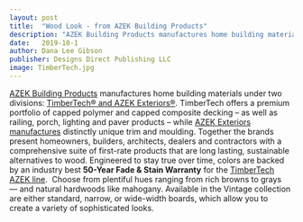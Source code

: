 ```yaml
---
layout: post
title:  "Wood Look - from AZEK Building Products"
description: "AZEK Building Products manufactures home building materials under two divisions: TimberTech® and AZEK Exteriors®."
date:   2019-10-1
author: Dana Lee Gibson
publisher: Designs Direct Publishing LLC
image: TimberTech.jpg
---
```


[AZEK Building Products](https://www.timbertech.com) manufactures home building materials under two divisions: [TimberTech® and AZEK Exteriors®](https://www.timbertech.com/products/decking). TimberTech offers a premium portfolio of capped polymer and capped composite decking – as well as railing, porch, lighting and paver products – while [AZEK Exteriors manufactures](https://www.timbertech.com) distinctly unique trim and moulding. Together the brands present homeowners, builders, architects, dealers and contractors with a comprehensive suite of first-rate products that are long lasting, sustainable alternatives to wood. <!--more-->Engineered to stay true over time, colors are backed by an industry best **50-Year Fade & Stain Warranty** for the [TimberTech AZEK line](https://www.timbertech.com/products/decking).  Choose from plentiful hues ranging from rich browns to grays — and natural hardwoods like mahogany. Available in the Vintage collection are either standard, narrow, or wide-width boards, which allow you to create a variety of sophisticated looks.